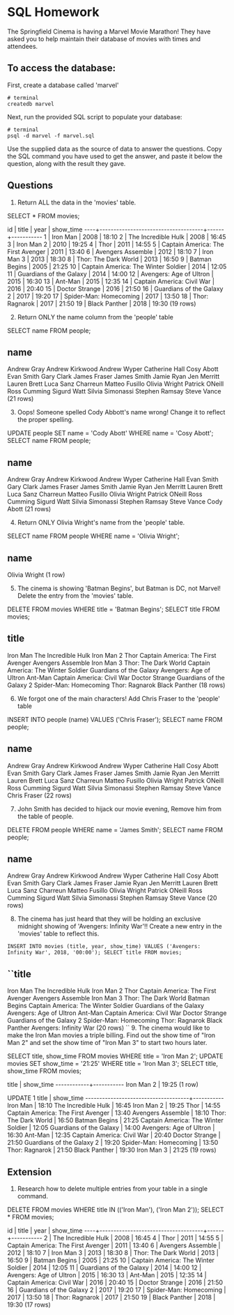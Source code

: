 # SQL Homework

The Springfield Cinema is having a Marvel Movie Marathon! They have asked you to help maintain their database of movies with times and attendees.

## To access the database:

First, create a database called 'marvel'

```
# terminal
createdb marvel
```

Next, run the provided SQL script to populate your database:

```
# terminal
psql -d marvel -f marvel.sql
```

Use the supplied data as the source of data to answer the questions. Copy the SQL command you have used to get the answer, and paste it below the question, along with the result they gave.

## Questions

1.  Return ALL the data in the 'movies' table.

SELECT * FROM movies;

id |                title                | year | show_time
----+-------------------------------------+------+-----------
 1 | Iron Man                            | 2008 | 18:10
 2 | The Incredible Hulk                 | 2008 | 16:45
 3 | Iron Man 2                          | 2010 | 19:25
 4 | Thor                                | 2011 | 14:55
 5 | Captain America: The First Avenger  | 2011 | 13:40
 6 | Avengers Assemble                   | 2012 | 18:10
 7 | Iron Man 3                          | 2013 | 18:30
 8 | Thor: The Dark World                | 2013 | 16:50
 9 | Batman Begins                       | 2005 | 21:25
10 | Captain America: The Winter Soldier | 2014 | 12:05
11 | Guardians of the Galaxy             | 2014 | 14:00
12 | Avengers: Age of Ultron             | 2015 | 16:30
13 | Ant-Man                             | 2015 | 12:35
14 | Captain America: Civil War          | 2016 | 20:40
15 | Doctor Strange                      | 2016 | 21:50
16 | Guardians of the Galaxy 2           | 2017 | 19:20
17 | Spider-Man: Homecoming              | 2017 | 13:50
18 | Thor: Ragnarok                      | 2017 | 21:50
19 | Black Panther                       | 2018 | 19:30
(19 rows)

2.  Return ONLY the name column from the 'people' table

SELECT name FROM people;

name        
--------------------
Andrew Gray
Andrew Kirkwood
Andrew Wyper
Catherine Hall
Cosy Abott
Evan Smith
Gary Clark
James Fraser
James Smith
Jamie Ryan
Jen Merritt
Lauren Brett
Luca Sanz Charreun
Matteo Fusillo
Olivia Wright
Patrick ONeill
Ross Cumming
Sigurd Watt
Silvia Simonassi
Stephen Ramsay
Steve Vance
(21 rows)

3.  Oops! Someone spelled Cody Abbott's name wrong! Change it to reflect the proper spelling.

UPDATE people SET name = 'Cody Abott' WHERE name = 'Cosy Abott';
SELECT name FROM people;

name        
--------------------
Andrew Gray
Andrew Kirkwood
Andrew Wyper
Catherine Hall
Evan Smith
Gary Clark
James Fraser
James Smith
Jamie Ryan
Jen Merritt
Lauren Brett
Luca Sanz Charreun
Matteo Fusillo
Olivia Wright
Patrick ONeill
Ross Cumming
Sigurd Watt
Silvia Simonassi
Stephen Ramsay
Steve Vance
Cody Abott
(21 rows)

4.  Return ONLY Olivia Wright's name from the 'people' table.

SELECT name FROM people WHERE name = 'Olivia Wright';

name      
---------------
Olivia Wright
(1 row)

5.  The cinema is showing 'Batman Begins', but Batman is DC, not Marvel! Delete the entry from the 'movies' table.

DELETE FROM movies WHERE title = 'Batman Begins';
SELECT title FROM movies;

title                
-------------------------------------
Iron Man
The Incredible Hulk
Iron Man 2
Thor
Captain America: The First Avenger
Avengers Assemble
Iron Man 3
Thor: The Dark World
Captain America: The Winter Soldier
Guardians of the Galaxy
Avengers: Age of Ultron
Ant-Man
Captain America: Civil War
Doctor Strange
Guardians of the Galaxy 2
Spider-Man: Homecoming
Thor: Ragnarok
Black Panther
(18 rows)

6.  We forgot one of the main characters! Add Chris Fraser to the 'people' table

INSERT INTO people (name) VALUES ('Chris Fraser');
SELECT name FROM people;

name        
--------------------
Andrew Gray
Andrew Kirkwood
Andrew Wyper
Catherine Hall
Cosy Abott
Evan Smith
Gary Clark
James Fraser
James Smith
Jamie Ryan
Jen Merritt
Lauren Brett
Luca Sanz Charreun
Matteo Fusillo
Olivia Wright
Patrick ONeill
Ross Cumming
Sigurd Watt
Silvia Simonassi
Stephen Ramsay
Steve Vance
Chris Fraser
(22 rows)

7.  John Smith has decided to hijack our movie evening, Remove him from the table of people.

DELETE FROM people WHERE name = 'James Smith';
SELECT name FROM people;

name        
--------------------
Andrew Gray
Andrew Kirkwood
Andrew Wyper
Catherine Hall
Cosy Abott
Evan Smith
Gary Clark
James Fraser
Jamie Ryan
Jen Merritt
Lauren Brett
Luca Sanz Charreun
Matteo Fusillo
Olivia Wright
Patrick ONeill
Ross Cumming
Sigurd Watt
Silvia Simonassi
Stephen Ramsay
Steve Vance
(20 rows)

8.  The cinema has just heard that they will be holding an exclusive midnight showing of 'Avengers: Infinity War'!! Create a new entry in the 'movies' table to reflect this.

``INSERT INTO movies (title, year, show_time) VALUES ('Avengers: Infinity War', 2018, '00:00');
SELECT title FROM movies;``

``title                
-------------------------------------
Iron Man
The Incredible Hulk
Iron Man 2
Thor
Captain America: The First Avenger
Avengers Assemble
Iron Man 3
Thor: The Dark World
Batman Begins
Captain America: The Winter Soldier
Guardians of the Galaxy
Avengers: Age of Ultron
Ant-Man
Captain America: Civil War
Doctor Strange
Guardians of the Galaxy 2
Spider-Man: Homecoming
Thor: Ragnarok
Black Panther
Avengers: Infinity War
(20 rows)
``
9.  The cinema would like to make the Iron Man movies a triple billing. Find out the show time of "Iron Man 2" and set the show time of "Iron Man 3" to start two hours later.

SELECT title, show_time FROM movies WHERE title = 'Iron Man 2';
UPDATE movies SET show_time = '21:25' WHERE title = 'Iron Man 3';
SELECT title, show_time FROM movies;

title    | show_time
------------+-----------
Iron Man 2 | 19:25
(1 row)

UPDATE 1
             title                | show_time
-------------------------------------+-----------
Iron Man                            | 18:10
The Incredible Hulk                 | 16:45
Iron Man 2                          | 19:25
Thor                                | 14:55
Captain America: The First Avenger  | 13:40
Avengers Assemble                   | 18:10
Thor: The Dark World                | 16:50
Batman Begins                       | 21:25
Captain America: The Winter Soldier | 12:05
Guardians of the Galaxy             | 14:00
Avengers: Age of Ultron             | 16:30
Ant-Man                             | 12:35
Captain America: Civil War          | 20:40
Doctor Strange                      | 21:50
Guardians of the Galaxy 2           | 19:20
Spider-Man: Homecoming              | 13:50
Thor: Ragnarok                      | 21:50
Black Panther                       | 19:30
Iron Man 3                          | 21:25
(19 rows)



## Extension

1.  Research how to delete multiple entries from your table in a single command.

DELETE FROM movies WHERE title IN (('Iron Man'), ('Iron Man 2'));
SELECT * FROM movies;

id |                title                | year | show_time
----+-------------------------------------+------+-----------
 2 | The Incredible Hulk                 | 2008 | 16:45
 4 | Thor                                | 2011 | 14:55
 5 | Captain America: The First Avenger  | 2011 | 13:40
 6 | Avengers Assemble                   | 2012 | 18:10
 7 | Iron Man 3                          | 2013 | 18:30
 8 | Thor: The Dark World                | 2013 | 16:50
 9 | Batman Begins                       | 2005 | 21:25
10 | Captain America: The Winter Soldier | 2014 | 12:05
11 | Guardians of the Galaxy             | 2014 | 14:00
12 | Avengers: Age of Ultron             | 2015 | 16:30
13 | Ant-Man                             | 2015 | 12:35
14 | Captain America: Civil War          | 2016 | 20:40
15 | Doctor Strange                      | 2016 | 21:50
16 | Guardians of the Galaxy 2           | 2017 | 19:20
17 | Spider-Man: Homecoming              | 2017 | 13:50
18 | Thor: Ragnarok                      | 2017 | 21:50
19 | Black Panther                       | 2018 | 19:30
(17 rows)
